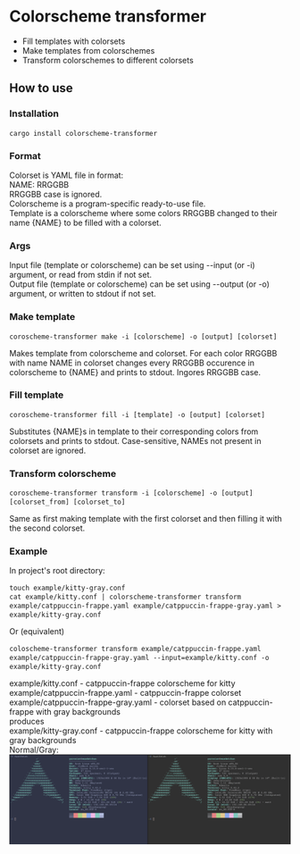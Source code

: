 # Colorscheme transformer
- Fill templates with colorsets
- Make templates from colorschemes
- Transform colorschemes to different colorsets

## How to use
### Installation
```console
cargo install colorscheme-transformer
```
### Format
Colorset is YAML file in format:  
NAME: RRGGBB  
RRGGBB case is ignored.  
Colorscheme is a program-specific ready-to-use file.  
Template is a colorscheme where some colors RRGGBB changed to their name {NAME} to be filled with a colorset.  
### Args
Input file (template or colorscheme) can be set using --input (or -i) argument, or read from stdin if not set.  
Output file (template or colorscheme) can be set using --output (or -o) argument, or written to stdout if not set.  
### Make template
```console
coroscheme-transformer make -i [colorscheme] -o [output] [colorset]
```
Makes template from colorscheme and colorset.
For each color RRGGBB with name NAME in colorset changes every RRGGBB occurence in colorscheme to {NAME} and prints to stdout. Ingores RRGGBB case.
### Fill template
```console
coroscheme-transformer fill -i [template] -o [output] [colorset]
```
Substitutes {NAME}s in template to their corresponding colors from colorsets and prints to stdout. Case-sensitive, NAMEs not present in colorset are ignored.
### Transform colorscheme

```console
coroscheme-transformer transform -i [colorscheme] -o [output] [colorset_from] [colorset_to]
```
Same as first making template with the first colorset and then filling it with the second colorset.
### Example
In project's root directory:
```console
touch example/kitty-gray.conf
cat example/kitty.conf | colorscheme-transformer transform example/catppuccin-frappe.yaml example/catppuccin-frappe-gray.yaml > example/kitty-gray.conf
```
Or (equivalent)
```console
coloscheme-transformer transform example/catppuccin-frappe.yaml example/catppuccin-frappe-gray.yaml --input=example/kitty.conf -o example/kitty-gray.conf
```

example/kitty.conf - catppuccin-frappe colorscheme for kitty  
example/catppuccin-frappe.yaml - catppuccin-frappe colorset  
example/catppuccin-frappe-gray.yaml - colorset based on catppuccin-frappe with gray backgrounds  
produces  
example/kitty-gray.conf - catppuccin-frappe colorscheme for kitty with gray backgrounds  
Normal/Gray:  
<img title="Result" alt="Result" src="example/result.png">
